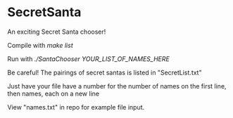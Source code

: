 # SecretSanta
An exciting Secret Santa chooser!

Compile with *make list*

Run with *./SantaChooser YOUR_LIST_OF_NAMES_HERE*

Be careful! The pairings of secret santas is listed in "SecretList.txt"

Just have your file have a number for the number of names on the 
first line, then names, each on a new line

View "names.txt" in repo for example file input.
